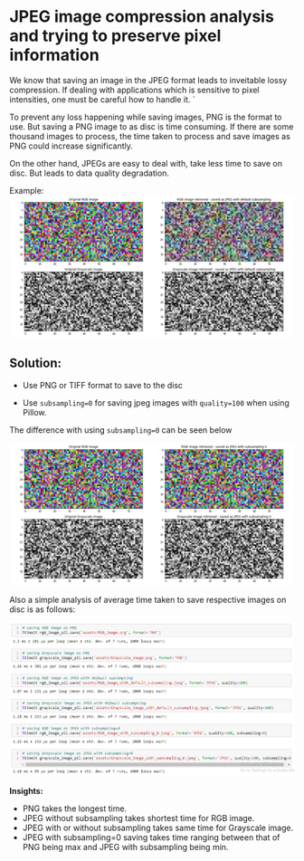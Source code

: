 # JPEG image compression analysis and trying to preserve pixel information

We know that saving an image in the JPEG format leads to inveitable lossy compression.
If dealing with applications which is sensitive to pixel intensities, one must be careful how to handle it. `

To prevent any loss happening while saving images, PNG is the format to use.
But saving a PNG image to as disc is time consuming. If there are some thousand images to process, the time taken to process and save images as PNG could increase significantly. 

On the other hand, JPEGs are easy to deal with, take less time to save on disc. But leads to data quality degradation. 

Example:
![JPEG comparison](https://github.com/Nachimak28/pil_image_jpeg_compression_analysis/blob/0992560d8694015bcdbd23baff52abf9018511b2/assets/jpeg_image_compression_visual_analysis.png)

## Solution:

*  Use PNG or TIFF format to save to the disc

* Use ```subsampling=0``` for saving jpeg images with ```quality=100``` when using Pillow.

The difference with using ```subsampling=0``` can be seen below


![JPEG subsampling comparison](https://github.com/Nachimak28/pil_image_jpeg_compression_analysis/blob/0992560d8694015bcdbd23baff52abf9018511b2/assets/jpeg_image_compression_visual_analysis_with_subsampling_0.png)


Also a simple analysis of average time taken to save respective images on disc is as follows:

![Saving Time comparisons](https://github.com/Nachimak28/pil_image_jpeg_compression_analysis/blob/0992560d8694015bcdbd23baff52abf9018511b2/assets/saving_time_comparison.PNG)


**Insights:**
* PNG takes the longest time. 
* JPEG without subsampling takes shortest time for RGB image. 
* JPEG with or without subsampling takes same time for Grayscale image.
* JPEG with subsampling=0 saving takes time ranging between that of PNG being max and JPEG with subsampling being min.